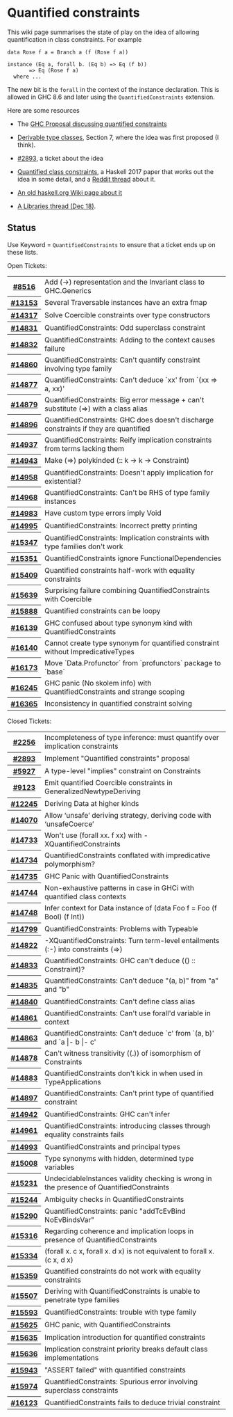 # Quantified constraints


This wiki page summarises the state of play on the idea of allowing quantification in class constraints.  For example

```wiki
data Rose f a = Branch a (f (Rose f a))

instance (Eq a, forall b. (Eq b) => Eq (f b))
       => Eq (Rose f a)
  where ...
```


The new bit is the `forall` in the context of the instance declaration. This is allowed in GHC 8.6 and later using the `QuantifiedConstraints` extension.


Here are some resources

- The [ GHC Proposal discussing quantified constraints](https://github.com/ghc-proposals/ghc-proposals/pull/109)

- [ Derivable type classes](https://www.microsoft.com/en-us/research/publication/derivable-type-classes), Section 7, where the idea was first proposed (I think).

- [\#2893](https://gitlab.haskell.org//ghc/ghc/issues/2893), a ticket about the idea

- [ Quantified class constraints](http://i.cs.hku.hk/~bruno//papers/hs2017.pdf), a Haskell 2017 paper that works out the idea in some detail, and a [ Reddit thread](https://www.reddit.com/r/haskell/comments/6me3sv/quantified_class_constraints_pdf/) about it.

- [ An old haskell.org Wiki page about it](http://haskell.org/haskellwiki/Quantified_contexts)
- [ A Libraries thread (Dec 18)](https://mail.haskell.org/pipermail/libraries/2017-December/028377.html).

## Status


Use Keyword = `QuantifiedConstraints` to ensure that a ticket ends up on these lists.



Open Tickets:

<table><tr><th><a href="https://gitlab.haskell.org//ghc/ghc/issues/8516">#8516</a></th>
<td>Add (-&gt;) representation and the Invariant class to GHC.Generics</td></tr>
<tr><th><a href="https://gitlab.haskell.org//ghc/ghc/issues/13153">#13153</a></th>
<td>Several Traversable instances have an extra fmap</td></tr>
<tr><th><a href="https://gitlab.haskell.org//ghc/ghc/issues/14317">#14317</a></th>
<td>Solve Coercible constraints over type constructors</td></tr>
<tr><th><a href="https://gitlab.haskell.org//ghc/ghc/issues/14831">#14831</a></th>
<td>QuantifiedConstraints: Odd superclass constraint</td></tr>
<tr><th><a href="https://gitlab.haskell.org//ghc/ghc/issues/14832">#14832</a></th>
<td>QuantifiedConstraints: Adding to the context causes failure</td></tr>
<tr><th><a href="https://gitlab.haskell.org//ghc/ghc/issues/14860">#14860</a></th>
<td>QuantifiedConstraints: Can&apos;t quantify constraint involving type family</td></tr>
<tr><th><a href="https://gitlab.haskell.org//ghc/ghc/issues/14877">#14877</a></th>
<td>QuantifiedConstraints: Can&apos;t deduce `xx&apos; from `(xx =&gt; a, xx)&apos;</td></tr>
<tr><th><a href="https://gitlab.haskell.org//ghc/ghc/issues/14879">#14879</a></th>
<td>QuantifiedConstraints: Big error message + can&apos;t substitute (=&gt;) with a class alias</td></tr>
<tr><th><a href="https://gitlab.haskell.org//ghc/ghc/issues/14896">#14896</a></th>
<td>QuantifiedConstraints: GHC does doesn&apos;t discharge constraints if they are quantified</td></tr>
<tr><th><a href="https://gitlab.haskell.org//ghc/ghc/issues/14937">#14937</a></th>
<td>QuantifiedConstraints: Reify implication constraints from terms lacking them</td></tr>
<tr><th><a href="https://gitlab.haskell.org//ghc/ghc/issues/14943">#14943</a></th>
<td>Make (=&gt;) polykinded (:: k -&gt; k -&gt; Constraint)</td></tr>
<tr><th><a href="https://gitlab.haskell.org//ghc/ghc/issues/14958">#14958</a></th>
<td>QuantifiedConstraints: Doesn&apos;t apply implication for existential?</td></tr>
<tr><th><a href="https://gitlab.haskell.org//ghc/ghc/issues/14968">#14968</a></th>
<td>QuantifiedConstraints: Can&apos;t be RHS of type family instances</td></tr>
<tr><th><a href="https://gitlab.haskell.org//ghc/ghc/issues/14983">#14983</a></th>
<td>Have custom type errors imply Void</td></tr>
<tr><th><a href="https://gitlab.haskell.org//ghc/ghc/issues/14995">#14995</a></th>
<td>QuantifiedConstraints: Incorrect pretty printing</td></tr>
<tr><th><a href="https://gitlab.haskell.org//ghc/ghc/issues/15347">#15347</a></th>
<td>QuantifiedConstraints: Implication constraints with type families don&apos;t work</td></tr>
<tr><th><a href="https://gitlab.haskell.org//ghc/ghc/issues/15351">#15351</a></th>
<td>QuantifiedConstraints ignore FunctionalDependencies</td></tr>
<tr><th><a href="https://gitlab.haskell.org//ghc/ghc/issues/15409">#15409</a></th>
<td>Quantified constraints half-work with equality constraints</td></tr>
<tr><th><a href="https://gitlab.haskell.org//ghc/ghc/issues/15639">#15639</a></th>
<td>Surprising failure combining QuantifiedConstraints with Coercible</td></tr>
<tr><th><a href="https://gitlab.haskell.org//ghc/ghc/issues/15888">#15888</a></th>
<td>Quantified constraints can be loopy</td></tr>
<tr><th><a href="https://gitlab.haskell.org//ghc/ghc/issues/16139">#16139</a></th>
<td>GHC confused about type synonym kind with QuantifiedConstraints</td></tr>
<tr><th><a href="https://gitlab.haskell.org//ghc/ghc/issues/16140">#16140</a></th>
<td>Cannot create type synonym for quantified constraint without ImpredicativeTypes</td></tr>
<tr><th><a href="https://gitlab.haskell.org//ghc/ghc/issues/16173">#16173</a></th>
<td>Move `Data.Profunctor` from `profunctors` package to `base`</td></tr>
<tr><th><a href="https://gitlab.haskell.org//ghc/ghc/issues/16245">#16245</a></th>
<td>GHC panic (No skolem info) with QuantifiedConstraints and strange scoping</td></tr>
<tr><th><a href="https://gitlab.haskell.org//ghc/ghc/issues/16365">#16365</a></th>
<td>Inconsistency in quantified constraint solving</td></tr></table>




Closed Tickets:

<table><tr><th><a href="https://gitlab.haskell.org//ghc/ghc/issues/2256">#2256</a></th>
<td>Incompleteness of type inference: must quantify over implication constraints</td></tr>
<tr><th><a href="https://gitlab.haskell.org//ghc/ghc/issues/2893">#2893</a></th>
<td>Implement &quot;Quantified constraints&quot; proposal</td></tr>
<tr><th><a href="https://gitlab.haskell.org//ghc/ghc/issues/5927">#5927</a></th>
<td>A type-level &quot;implies&quot; constraint on Constraints</td></tr>
<tr><th><a href="https://gitlab.haskell.org//ghc/ghc/issues/9123">#9123</a></th>
<td>Emit quantified Coercible constraints in GeneralizedNewtypeDeriving</td></tr>
<tr><th><a href="https://gitlab.haskell.org//ghc/ghc/issues/12245">#12245</a></th>
<td>Deriving Data at higher kinds</td></tr>
<tr><th><a href="https://gitlab.haskell.org//ghc/ghc/issues/14070">#14070</a></th>
<td>Allow ‘unsafe’ deriving strategy, deriving code with ‘unsafeCoerce’</td></tr>
<tr><th><a href="https://gitlab.haskell.org//ghc/ghc/issues/14733">#14733</a></th>
<td>Won&apos;t use (forall xx. f xx) with -XQuantifiedConstraints</td></tr>
<tr><th><a href="https://gitlab.haskell.org//ghc/ghc/issues/14734">#14734</a></th>
<td>QuantifiedConstraints conflated with impredicative polymorphism?</td></tr>
<tr><th><a href="https://gitlab.haskell.org//ghc/ghc/issues/14735">#14735</a></th>
<td>GHC Panic with QuantifiedConstraints</td></tr>
<tr><th><a href="https://gitlab.haskell.org//ghc/ghc/issues/14744">#14744</a></th>
<td>Non-exhaustive patterns in case in GHCi with quantified class contexts</td></tr>
<tr><th><a href="https://gitlab.haskell.org//ghc/ghc/issues/14748">#14748</a></th>
<td>Infer context for Data instance of (data Foo f = Foo (f Bool) (f Int))</td></tr>
<tr><th><a href="https://gitlab.haskell.org//ghc/ghc/issues/14799">#14799</a></th>
<td>QuantifiedConstraints: Problems with Typeable</td></tr>
<tr><th><a href="https://gitlab.haskell.org//ghc/ghc/issues/14822">#14822</a></th>
<td>-XQuantifiedConstraints: Turn term-level entailments (:-) into constraints (=&gt;)</td></tr>
<tr><th><a href="https://gitlab.haskell.org//ghc/ghc/issues/14833">#14833</a></th>
<td>QuantifiedConstraints: GHC can&apos;t deduce (() :: Constraint)?</td></tr>
<tr><th><a href="https://gitlab.haskell.org//ghc/ghc/issues/14835">#14835</a></th>
<td>QuantifiedConstraints: Can&apos;t deduce &quot;(a, b)&quot; from &quot;a&quot; and &quot;b&quot;</td></tr>
<tr><th><a href="https://gitlab.haskell.org//ghc/ghc/issues/14840">#14840</a></th>
<td>QuantifiedConstraints: Can&apos;t define class alias</td></tr>
<tr><th><a href="https://gitlab.haskell.org//ghc/ghc/issues/14861">#14861</a></th>
<td>QuantifiedConstraints: Can&apos;t use forall&apos;d variable in context</td></tr>
<tr><th><a href="https://gitlab.haskell.org//ghc/ghc/issues/14863">#14863</a></th>
<td>QuantifiedConstraints: Can&apos;t deduce `c&apos; from `(a, b)&apos; and `a |- b |- c&apos;</td></tr>
<tr><th><a href="https://gitlab.haskell.org//ghc/ghc/issues/14878">#14878</a></th>
<td>Can&apos;t witness transitivity ((.)) of isomorphism of Constraints</td></tr>
<tr><th><a href="https://gitlab.haskell.org//ghc/ghc/issues/14883">#14883</a></th>
<td>QuantifiedConstraints don&apos;t kick in when used in TypeApplications</td></tr>
<tr><th><a href="https://gitlab.haskell.org//ghc/ghc/issues/14897">#14897</a></th>
<td>QuantifiedConstraints: Can&apos;t print type of quantified constraint</td></tr>
<tr><th><a href="https://gitlab.haskell.org//ghc/ghc/issues/14942">#14942</a></th>
<td>QuantifiedConstraints: GHC can&apos;t infer</td></tr>
<tr><th><a href="https://gitlab.haskell.org//ghc/ghc/issues/14961">#14961</a></th>
<td>QuantifiedConstraints: introducing classes through equality constraints fails</td></tr>
<tr><th><a href="https://gitlab.haskell.org//ghc/ghc/issues/14993">#14993</a></th>
<td>QuantifiedConstraints and principal types</td></tr>
<tr><th><a href="https://gitlab.haskell.org//ghc/ghc/issues/15008">#15008</a></th>
<td>Type synonyms with hidden, determined type variables</td></tr>
<tr><th><a href="https://gitlab.haskell.org//ghc/ghc/issues/15231">#15231</a></th>
<td>UndecidableInstances validity checking is wrong in the presence of QuantifiedConstraints</td></tr>
<tr><th><a href="https://gitlab.haskell.org//ghc/ghc/issues/15244">#15244</a></th>
<td>Ambiguity checks in QuantifiedConstraints</td></tr>
<tr><th><a href="https://gitlab.haskell.org//ghc/ghc/issues/15290">#15290</a></th>
<td>QuantifiedConstraints: panic &quot;addTcEvBind NoEvBindsVar&quot;</td></tr>
<tr><th><a href="https://gitlab.haskell.org//ghc/ghc/issues/15316">#15316</a></th>
<td>Regarding coherence and implication loops in presence of QuantifiedConstraints</td></tr>
<tr><th><a href="https://gitlab.haskell.org//ghc/ghc/issues/15334">#15334</a></th>
<td>(forall x. c x, forall x. d x) is not equivalent to forall x. (c x, d x)</td></tr>
<tr><th><a href="https://gitlab.haskell.org//ghc/ghc/issues/15359">#15359</a></th>
<td>Quantified constraints do not work with equality constraints</td></tr>
<tr><th><a href="https://gitlab.haskell.org//ghc/ghc/issues/15507">#15507</a></th>
<td>Deriving with QuantifiedConstraints is unable to penetrate type families</td></tr>
<tr><th><a href="https://gitlab.haskell.org//ghc/ghc/issues/15593">#15593</a></th>
<td>QuantifiedConstraints: trouble with type family</td></tr>
<tr><th><a href="https://gitlab.haskell.org//ghc/ghc/issues/15625">#15625</a></th>
<td>GHC panic, with QuantifiedConstraints</td></tr>
<tr><th><a href="https://gitlab.haskell.org//ghc/ghc/issues/15635">#15635</a></th>
<td>Implication introduction for quantified constraints</td></tr>
<tr><th><a href="https://gitlab.haskell.org//ghc/ghc/issues/15636">#15636</a></th>
<td>Implication constraint priority breaks default class implementations</td></tr>
<tr><th><a href="https://gitlab.haskell.org//ghc/ghc/issues/15943">#15943</a></th>
<td>&quot;ASSERT failed&quot; with quantified constraints</td></tr>
<tr><th><a href="https://gitlab.haskell.org//ghc/ghc/issues/15974">#15974</a></th>
<td>QuantifiedConstraints: Spurious error involving superclass constraints</td></tr>
<tr><th><a href="https://gitlab.haskell.org//ghc/ghc/issues/16123">#16123</a></th>
<td>QuantifiedConstraints fails to deduce trivial constraint</td></tr></table>



